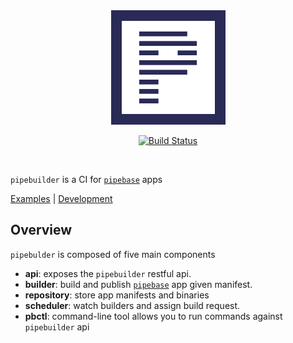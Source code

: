 <div align="center">
<img src=".github/assets/banner.png"></img>

[![Build Status]][travis]

[Build Status]: https://github.com/pipebase/pipebuilder/actions/workflows/ci.yml/badge.svg
[travis]: https://github.com/pipebase/pipebuilder/actions?branch%3Amain

</div>
<br />

`pipebuilder` is a CI for [`pipebase`] apps

[Examples] | [Development]

## Overview
`pipebulder` is composed of five main components
* **api**: exposes the `pipebuilder` restful api.
* **builder**: build and publish [`pipebase`] app given manifest.
* **repository**: store app manifests and binaries
* **scheduler**: watch builders and assign build request.
* **pbctl**: command-line tool allows you to run commands against `pipebuilder` api

[`pipebase`]: https://github.com/pipebase/pipebase
[Examples]: https://github.com/pipebase/pipebuilder/tree/main/examples
[Development]: https://github.com/pipebase/pipebuilder/tree/main/e2e